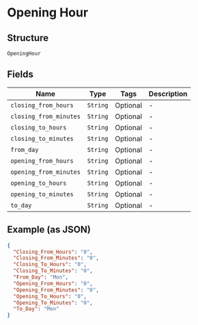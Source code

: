 
# Opening Hour

## Structure

`OpeningHour`

## Fields

| Name | Type | Tags | Description |
|  --- | --- | --- | --- |
| `closing_from_hours` | `String` | Optional | - |
| `closing_from_minutes` | `String` | Optional | - |
| `closing_to_hours` | `String` | Optional | - |
| `closing_to_minutes` | `String` | Optional | - |
| `from_day` | `String` | Optional | - |
| `opening_from_hours` | `String` | Optional | - |
| `opening_from_minutes` | `String` | Optional | - |
| `opening_to_hours` | `String` | Optional | - |
| `opening_to_minutes` | `String` | Optional | - |
| `to_day` | `String` | Optional | - |

## Example (as JSON)

```json
{
  "Closing_From_Hours": "0",
  "Closing_From_Minutes": "0",
  "Closing_To_Hours": "0",
  "Closing_To_Minutes": "0",
  "From_Day": "Mon",
  "Opening_From_Hours": "0",
  "Opening_From_Minutes": "0",
  "Opening_To_Hours": "0",
  "Opening_To_Minutes": "0",
  "To_Day": "Mon"
}
```

